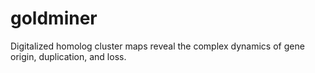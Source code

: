 # goldminer
Digitalized homolog cluster maps reveal the complex dynamics of gene origin, duplication, and loss.

